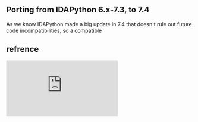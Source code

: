 


## Porting from IDAPython 6.x-7.3, to 7.4

As we know IDAPython made a big update in 7.4 that doesn't rule out future code incompatibilities, so a compatible


## refrence

![Porting from IDAPython 6.x-7.3, to 7.4](https://www.hex-rays.com/products/ida/support/ida74_idapython_no_bc695_porting_guide.shtml)
